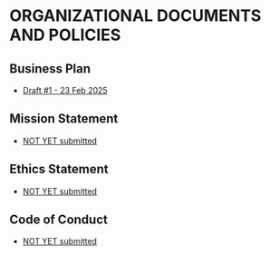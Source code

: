 # ORGANIZATIONAL DOCUMENTS AND POLICIES

## Business Plan
- [Draft #1 - 23 Feb 2025](https://github.com/DRep-Collective/Landing/blob/main/docs/organization/business-plan/bp-draft-1.md)
## Mission Statement
- [NOT YET submitted](https://github.com/DRep-Collective/Landing/issues/9)
## Ethics Statement
- [NOT YET submitted](https://github.com/DRep-Collective/Landing/issues/10)
## Code of Conduct
- [NOT YET submitted](https://github.com/DRep-Collective/Landing/issues/11)

